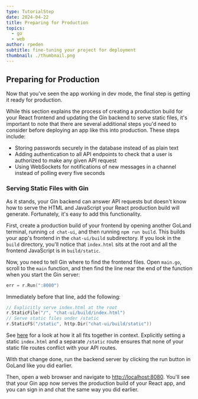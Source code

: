 ```yaml
---
type: TutorialStep
date: 2024-04-22
title: Preparing for Production
topics:
  - go
  - web
author: rpeden
subtitle: fine-tuning your project for deployment
thumbnail: ./thumbnail.png
---
```


## Preparing for Production

Now that you've seen the app working in dev mode, the final step is getting it ready for production.

While this section explains the process of creating a production build for your React frontend and updating the Gin backend to serve static files, it's important to note that there are several additional steps you'd need to consider before deploying an app like this into production. These steps include:

- Storing passwords securely in the database instead of as plain text
- Adding authentication to all API endpoints to check that a user is authorized to make any given API request
- Using WebSockets for notifications of new messages in a channel instead of polling every five seconds

### Serving Static Files with Gin

As it stands, your Gin backend can answer API requests but doesn't know how to serve the HTML and JavaScript your React production build will generate. Fortunately, it's easy to add this functionality.

First, create a production build of your frontend by opening another GoLand terminal, running `cd chat-ui`, and then running `npm run build`. This builds your app's frontend in the `chat-ui/build` subdirectory. If you look in the `build` directory, you'll notice that `index.html` sits at the root and all the frontend JavaScript is in `build/static`.

Now, you need to tell Gin where to find the frontend files. Open `main.go`, scroll to the `main` function, and then find the line near the end of the function when you start the Gin server:

```go
err = r.Run(":8080")
```

Immediately before that line, add the following:

```go
// Explicitly serve index.html at the root
r.StaticFile("/", "chat-ui/build/index.html")
// Serve static files under /static
r.StaticFS("/static", http.Dir("chat-ui/build/static"))
```

See [here](https://github.com/rpeden/go-gin-react-part3/blob/e85feff9d970815683136be34f2bb513fa2c03ed/main.go#L72) for a look at how it all fits together in context. Explicitly setting a static `index.html` and a separate `/static` route ensures that none of your static file routes conflict with your API routes.

With that change done, run the backend server by clicking the run button in GoLand like you did earlier.

Then, open a web browser and navigate to [http://localhost:8080](http://localhost:8080). You'll see that your Gin app now serves the production build of your React app, and you can sign in and chat the same way you did earlier.
